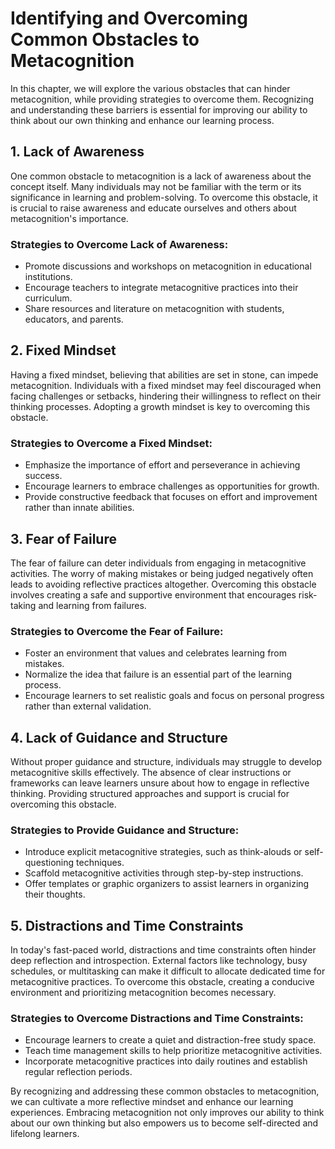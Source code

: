 Identifying and Overcoming Common Obstacles to Metacognition
==============================================================================================================

In this chapter, we will explore the various obstacles that can hinder metacognition, while providing strategies to overcome them. Recognizing and understanding these barriers is essential for improving our ability to think about our own thinking and enhance our learning process.

1\. Lack of Awareness
--------------------

One common obstacle to metacognition is a lack of awareness about the concept itself. Many individuals may not be familiar with the term or its significance in learning and problem-solving. To overcome this obstacle, it is crucial to raise awareness and educate ourselves and others about metacognition's importance.

### Strategies to Overcome Lack of Awareness:

* Promote discussions and workshops on metacognition in educational institutions.
* Encourage teachers to integrate metacognitive practices into their curriculum.
* Share resources and literature on metacognition with students, educators, and parents.

2\. Fixed Mindset
----------------

Having a fixed mindset, believing that abilities are set in stone, can impede metacognition. Individuals with a fixed mindset may feel discouraged when facing challenges or setbacks, hindering their willingness to reflect on their thinking processes. Adopting a growth mindset is key to overcoming this obstacle.

### Strategies to Overcome a Fixed Mindset:

* Emphasize the importance of effort and perseverance in achieving success.
* Encourage learners to embrace challenges as opportunities for growth.
* Provide constructive feedback that focuses on effort and improvement rather than innate abilities.

3\. Fear of Failure
------------------

The fear of failure can deter individuals from engaging in metacognitive activities. The worry of making mistakes or being judged negatively often leads to avoiding reflective practices altogether. Overcoming this obstacle involves creating a safe and supportive environment that encourages risk-taking and learning from failures.

### Strategies to Overcome the Fear of Failure:

* Foster an environment that values and celebrates learning from mistakes.
* Normalize the idea that failure is an essential part of the learning process.
* Encourage learners to set realistic goals and focus on personal progress rather than external validation.

4\. Lack of Guidance and Structure
---------------------------------

Without proper guidance and structure, individuals may struggle to develop metacognitive skills effectively. The absence of clear instructions or frameworks can leave learners unsure about how to engage in reflective thinking. Providing structured approaches and support is crucial for overcoming this obstacle.

### Strategies to Provide Guidance and Structure:

* Introduce explicit metacognitive strategies, such as think-alouds or self-questioning techniques.
* Scaffold metacognitive activities through step-by-step instructions.
* Offer templates or graphic organizers to assist learners in organizing their thoughts.

5\. Distractions and Time Constraints
------------------------------------

In today's fast-paced world, distractions and time constraints often hinder deep reflection and introspection. External factors like technology, busy schedules, or multitasking can make it difficult to allocate dedicated time for metacognitive practices. To overcome this obstacle, creating a conducive environment and prioritizing metacognition becomes necessary.

### Strategies to Overcome Distractions and Time Constraints:

* Encourage learners to create a quiet and distraction-free study space.
* Teach time management skills to help prioritize metacognitive activities.
* Incorporate metacognitive practices into daily routines and establish regular reflection periods.

By recognizing and addressing these common obstacles to metacognition, we can cultivate a more reflective mindset and enhance our learning experiences. Embracing metacognition not only improves our ability to think about our own thinking but also empowers us to become self-directed and lifelong learners.
